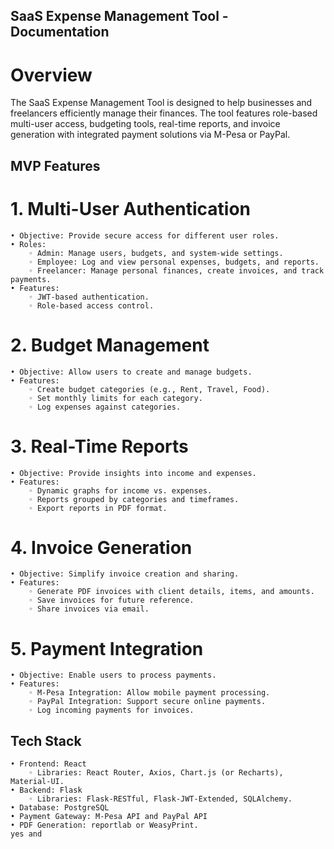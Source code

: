 ## SaaS Expense Management Tool - Documentation

# Overview
The SaaS Expense Management Tool is designed to help businesses and freelancers efficiently manage their finances. The tool features role-based multi-user access, budgeting tools, real-time reports, and invoice generation with integrated payment solutions via M-Pesa or PayPal.

## MVP Features

# 1. Multi-User Authentication
    • Objective: Provide secure access for different user roles. 
    • Roles: 
        ◦ Admin: Manage users, budgets, and system-wide settings. 
        ◦ Employee: Log and view personal expenses, budgets, and reports. 
        ◦ Freelancer: Manage personal finances, create invoices, and track payments. 
    • Features: 
        ◦ JWT-based authentication. 
        ◦ Role-based access control. 

# 2. Budget Management
    • Objective: Allow users to create and manage budgets. 
    • Features: 
        ◦ Create budget categories (e.g., Rent, Travel, Food). 
        ◦ Set monthly limits for each category. 
        ◦ Log expenses against categories. 

# 3. Real-Time Reports
    • Objective: Provide insights into income and expenses. 
    • Features: 
        ◦ Dynamic graphs for income vs. expenses. 
        ◦ Reports grouped by categories and timeframes. 
        ◦ Export reports in PDF format. 

# 4. Invoice Generation
    • Objective: Simplify invoice creation and sharing. 
    • Features: 
        ◦ Generate PDF invoices with client details, items, and amounts. 
        ◦ Save invoices for future reference. 
        ◦ Share invoices via email. 

# 5. Payment Integration
    • Objective: Enable users to process payments. 
    • Features: 
        ◦ M-Pesa Integration: Allow mobile payment processing. 
        ◦ PayPal Integration: Support secure online payments. 
        ◦ Log incoming payments for invoices. 

## Tech Stack
    • Frontend: React 
        ◦ Libraries: React Router, Axios, Chart.js (or Recharts), Material-UI. 
    • Backend: Flask 
        ◦ Libraries: Flask-RESTful, Flask-JWT-Extended, SQLAlchemy. 
    • Database: PostgreSQL 
    • Payment Gateway: M-Pesa API and PayPal API 
    • PDF Generation: reportlab or WeasyPrint. 
    yes and